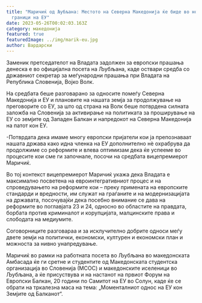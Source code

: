 ```yaml
---
title: "Маричиќ од Љубљана: Местото на Северна Македонија ќе биде во новите
  граници на ЕУ"
date: 2023-05-26T00:02:03.163Z
category: македонија
featured: true
featuredImage: ../img/marik-eu.jpg
author: Вардарски
---
```

<!--StartFragment-->

Заменик претседателот на Владата задолжен за европски прашања денеска е во официјална посета на Љубљана, каде оствари средба со државниот секретар за меѓународни прашања при Владата на Република Словенија, Војко Волк.

На средбата беше разговарано за односите помеѓу Северна Македонија и ЕУ и плановите на нашата земја за продолжување на преговорите со ЕУ, за што од страна на Волк беше потврдена силната заложба на Словенија за активирање на политиката за проширување на ЕУ со земјите од Западен Балкан и напредокот на Северна Македонија на патот кон ЕУ.

\-Потврдата дека имаме многу европски пријатели кои ја препознаваат нашата држава како идна членка на ЕУ дополнително нѐ охрабрува да продолжиме со реформите и влева оптимизам дека ќе успееме во процесите кои сме ги започнале, посочи на средбата вицепремиерот Маричиќ.

Во тој контекст вицепремиерот Маричиќ укажа дека Владата е максимално посветена на евроинтегративниот процес и на спроведувањето на реформите кои – преку примената на европските стандарди и вредности, им служат на граѓаните и на модернизацијата на државата, посочувајќи дека посебно внимание се дава на реформите во поглавјата 23 и 24, односно во областите на правдата, борбата против криминалот и корупцијата, малцинските права и слободата на медиумите.

Соговорниците разговараа и за исклучително добрите односи меѓу двете земји на политички, економски, културен и економски план и можноста за нивно унапредување.

Маричиќ во рамки на работната посета во Љубљана во македонската Амбасада ќе ги сретне и студентите од Македонската студентска организација во Словенија (МСОС) и македонските иселеници во Љубљана, а ќе присуствува и на настанот на првиот Форум на Европски Балкан, 20 години по Самитот на ЕУ во Солун, каде ќе се обрати на тркалезна маса на тема: „Моменталниот однос на ЕУ кон Земјите од Балканот“.

<!--EndFragment-->